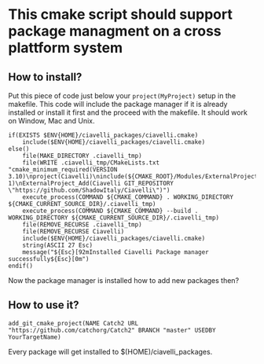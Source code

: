 # This cmake script should support package managment on a cross plattform system #
## How to install? ##
Put this piece of code just below your `project(MyProject)` setup in the makefile. This code will include the package manager if it is already installed or install it first and the proceed with the makefile. It should work on Window, Mac and Unix.
~~~
if(EXISTS $ENV{HOME}/ciavelli_packages/ciavelli.cmake)
    include($ENV{HOME}/ciavelli_packages/ciavelli.cmake)
else()
    file(MAKE_DIRECTORY .ciavelli_tmp)
    file(WRITE .ciavelli_tmp/CMakeLists.txt "cmake_minimum_required(VERSION 3.10)\nproject(Ciavelli)\ninclude(${CMAKE_ROOT}/Modules/ExternalProject.cmake)\nset(ENV{CLICOLOR_FORCE} 1)\nExternalProject_Add(Ciavelli GIT_REPOSITORY \"https://github.com/ShadowItaly/Ciavelli\")")
    execute_process(COMMAND ${CMAKE_COMMAND} . WORKING_DIRECTORY ${CMAKE_CURRENT_SOURCE_DIR}/.ciavelli_tmp)
    execute_process(COMMAND ${CMAKE_COMMAND} --build . WORKING_DIRECTORY ${CMAKE_CURRENT_SOURCE_DIR}/.ciavelli_tmp)
    file(REMOVE_RECURSE .ciavelli_tmp)
    file(REMOVE_RECURSE Ciavelli)
    include($ENV{HOME}/ciavelli_packages/ciavelli.cmake)
    string(ASCII 27 Esc)
    message("${Esc}[92mInstalled Ciavelli Package manager successfully${Esc}[0m")
endif()
~~~
Now the package manager is installed how to add new packages then?
## How to use it? ##
~~~~
add_git_cmake_project(NAME Catch2 URL "https://github.com/catchorg/Catch2" BRANCH "master" USEDBY YourTargetName)
~~~~
Every package will get installed to $(HOME)/ciavelli_packages. 
